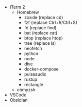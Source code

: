 - iTerm 2
	- Homebrew
		- zoxide (replace cd)
		- fzf (replace Ctrl+R/Ctrl+S)
		- fd (replace find)
		- bat (replace cat)
		- btop (replace htop)
		- tree (replace ls)
		- neofetch
		- python
		- node
		- dive
		- docker-compose
		- pulseaudio
		- rustup
		- rectangle
	- ohmyzsh
- VSCode
- Obsidian
